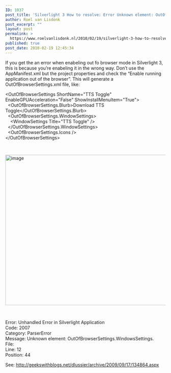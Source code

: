 ```yaml
---
ID: 1037
post_title: 'Silverlight 3 How to resolve: Error Unknown element: OutOfBrowserSettings.WindowsSettings when enabeling out of browser mode'
author: Roel van Lisdonk
post_excerpt: ""
layout: post
permalink: >
  https://www.roelvanlisdonk.nl/2010/02/19/silverlight-3-how-to-resolve-error-unknown-element-outofbrowsersettings-windowssettings-when-enabeling-out-of-browser-mode/
published: true
post_date: 2010-02-19 12:45:34
---
```

<p>If you get the an error when enabeling out fo browser mode in Silverlight 3, this is because you’re enabeling it in the wrong way. Don’t use the AppManifest.xml but the project properties and check the “Enable running application out of the browser”. This will generate a OutOfBrowserSettings.xml file, like:</p>  <p>&lt;OutOfBrowserSettings ShortName=&quot;TTS Toggle&quot; EnableGPUAcceleration=&quot;False&quot; ShowInstallMenuItem=&quot;True&quot;&gt;   <br />&#160; &lt;OutOfBrowserSettings.Blurb&gt;Download TTS Toggle&lt;/OutOfBrowserSettings.Blurb&gt;    <br />&#160; &lt;OutOfBrowserSettings.WindowSettings&gt;    <br />&#160;&#160;&#160; &lt;WindowSettings Title=&quot;TTS Toggle&quot; /&gt;    <br />&#160; &lt;/OutOfBrowserSettings.WindowSettings&gt;    <br />&#160; &lt;OutOfBrowserSettings.Icons /&gt;    <br />&lt;/OutOfBrowserSettings&gt;</p>  <p>&#160;</p>  <p><a href="http://www.roelvanlisdonk.nl/wp-content/uploads/2010/02/image8.png"><img style="border-bottom: 0px; border-left: 0px; display: inline; border-top: 0px; border-right: 0px" title="image" border="0" alt="image" src="http://www.roelvanlisdonk.nl/wp-content/uploads/2010/02/image_thumb8.png" width="829" height="471" /></a> </p>  <p>&#160;</p>  <p>Error: Unhandled Error in Silverlight Application    <br />Code: 2007&#160;&#160;&#160; <br />Category: ParserError&#160;&#160;&#160;&#160;&#160;&#160; <br />Message: Unknown element: OutOfBrowserSettings.WindowsSettings.&#160;&#160;&#160;&#160; <br />File:&#160;&#160;&#160;&#160;&#160; <br />Line: 12&#160;&#160;&#160;&#160; <br />Position: 44&#160;&#160;&#160;&#160; </p>  <p>See: <a title="http://geekswithblogs.net/dlussier/archive/2009/09/17/134864.aspx" href="http://geekswithblogs.net/dlussier/archive/2009/09/17/134864.aspx">http://geekswithblogs.net/dlussier/archive/2009/09/17/134864.aspx</a></p>